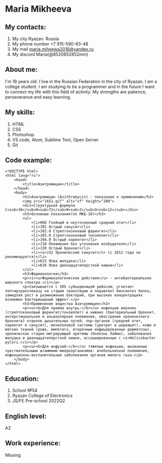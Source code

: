 # Maria Mikheeva #
## My contacts: ##
1. My city Ryazan. Russia
1. My phone number +7 915-590-63-48
1. My mail maria.miheewa2016@yandex.ru
1. My discord Maria(@8520852852mm)
## About me: ##
I'm 19 years old. I live in the Russian Federation in the city of Ryazan. I am a college student. I am studying to be a programmer and in the future I want to connect my life with this field of activity. My strengths are patience, perseverance and easy learning.
## My skills: ##
1. HTML
1. CSS
1. Photoshop
1. VS code, Atom, Sublime Text, Open Server
1. Git
## Code example: ## 
```
<!DOCTYPE html>
<html lang="ru">
	<head>
		<title>Азитромицин</title>
	</head>
	<body>
		<h2>Азитромицин (Azithromycin) - показание к применению</h2>
		<img src="1651.gif" alt="sf" height="200">
		<div>Структурная формула C<sub>38</sub>H<sub>72</sub>N<sub>2</sub>O<sub>12</sub></div>
		<h3>Основные показания(по МКБ-10)</h3>
		<ul>
			<li>H66 Гнойный и неуточненный средний отит</li>
			<li>J01 Острый синусит</li>
			<li>J02.0 Стрептококковый фарингит</li>
			<li>J03.0 Стрептококковый тонзиллит</li>
			<li>J04.0 Острый ларингит</li>
			<li>J18 Пневмония без уточнения возбудителя</li>
			<li>J20 Острый бронхит</li>
			<li><s>J32 Хронический синусит</s> (с 2012 года не рекомендуется)</li>
			<li>K25 Язва желудка</li>
			<li>K26 Язва двенадцатиперстной кишки</li>
		</ul>
		<h3>Фармакология</h3>
		<p><i><u>Фармакологическое действие</u> - антибактериальное широкого спектра.</i></p>
		<p>Связывается с 50S субъединицей рибосом, угнетает пептидтранслоказу на стадии трансляции и подавляет биосинтез белка, замедляя рост и размножение бактерий, при высоких концентрациях возможен бактерицидный эффект.</p>
		<h3>Применение вещества Азитромицин</h3>
		<p><u><b>Для приема внутрь:</b></u> инфекции верхних (стрептококковый фарингит/тонзиллит) и нижних (бактериальный бронхит, интерстициальная и альвеолярная пневмония, обострение хронического бронхита) отделов дыхательных путей, лор-органов (средний отит, ларингит и синусит), мочеполовой системы (уретрит и цервицит), кожи и мягких тканей (рожа, импетиго, вторичные инфицированные дерматозы), хроническая стадия мигрирующей эритемы (болезнь Лайма), заболевания желудка и двенадцатиперстной кишки, ассоциированные с <i>Helicobacter pylori.</i></p>
		<p><u><b>Для инфузий:</b></u> тяжелые инфекции, вызванные чувствительными штаммами микроорганизмов: внебольничная пневмония, инфекционно-воспалительные заболевания органов малого таза.</p>
	</body>
</html>
```
## Education: ##
1. School №54
1. Ryazan College of Electronics
1. JS/FE Pre-school 2022Q2
## English level: ##
A2
## Work experience: ##
Missing